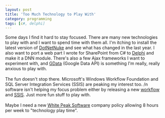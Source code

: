 ```yaml
---
layout: post
title: 'Too Much Technology to Play With'
category: programming
tags: [c#, delphi]
---
```


Some days I find it hard to stay focused.  There are many new technologies to play with and I want to spend time with them all.  I'm itching to install the latest version of <a href="http://www.dotnetnuke.com/">DotNetNuke</a> and see what has changed in the last year.  I also want to port a web part I wrote for SharePoint from C# to <a href="http://www.borland.com/delphi/">Delphi</a> and make it a DNN module.  There's also a few Ajax frameworks I want to experiment with, and <a href="http://code.google.com/apis/gdata/index.html">GData</a> (Google Data API) is something I'm really, really anxious to play with.<br /><br />The fun doesn't stop there.  Microsoft's Windows Workflow Foundation and SQL Server Integration Services (SSIS) are peaking my interest too.  /n software isn't helping my focus problem either by releasing a new <a href="http://www.nsoftware.com/workflow/">workflow</a> and <a href="http://www.nsoftware.com/ssis/">SSIS</a>.  Just more fun stuff to play with.<br /><br />Maybe I need a new <a href="http://www.whitepeaksoftware.com/">White Peak Software</a> company policy allowing 8 hours per week to "technology play time".
